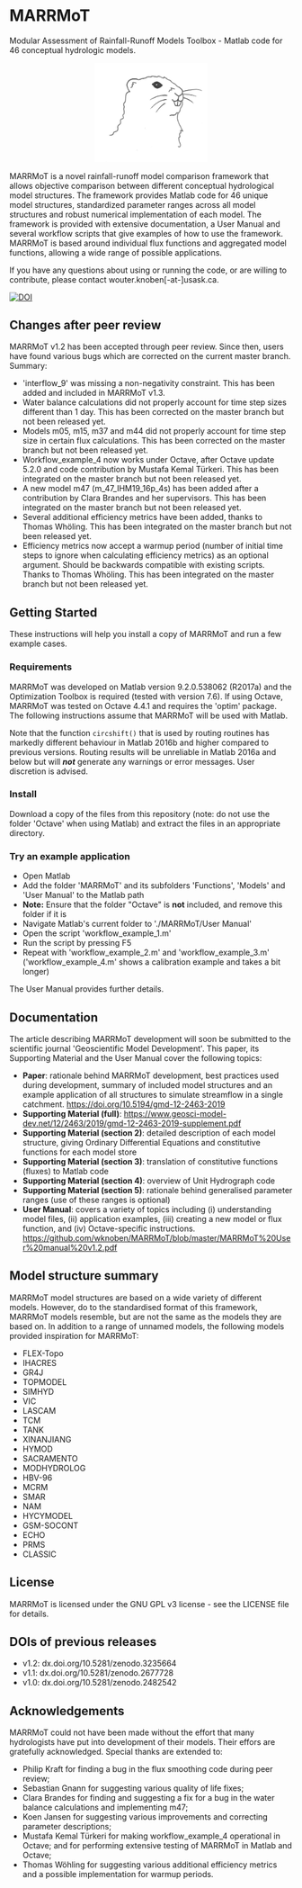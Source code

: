 # MARRMoT
Modular Assessment of Rainfall-Runoff Models Toolbox - Matlab code for 46 conceptual hydrologic models.

<p align="center">
<img src="Figures/logo.jpg" alt="MARRMoT logo" width="200"/>
</p>

MARRMoT is a novel rainfall-runoff model comparison framework that allows objective comparison between different conceptual hydrological model structures. 
The framework provides Matlab code for 46 unique model structures, standardized parameter ranges across all model structures and robust numerical implementation of each model.
The framework is provided with extensive documentation, a User Manual and several workflow scripts that give examples of how to use the framework.
MARRMoT is based around individual flux functions and aggregated model functions, allowing a wide range of possible applications.

If you have any questions about using or running the code, or are willing to contribute, please contact wouter.knoben[-at-]usask.ca. 

[![DOI](https://zenodo.org/badge/161804123.svg)](https://zenodo.org/badge/latestdoi/161804123)

## Changes after peer review
MARRMoT v1.2 has been accepted through peer review. Since then, users have found various bugs which are corrected on the current master branch. Summary:

- 'interflow_9' was missing a non-negativity constraint. This has been added and included in MARRMoT v1.3.
- Water balance calculations did not properly account for time step sizes different than 1 day. This has been corrected on the master branch but not been released yet.
- Models m05, m15, m37 and m44 did not properly account for time step size in certain flux calculations. This has been corrected on the master branch but not been released yet.
- Workflow_example_4 now works under Octave, after Octave update 5.2.0 and code contribution by Mustafa Kemal Türkeri. This has been integrated on the master branch but not been released yet.
- A new model m47 (m_47_IHM19_16p_4s) has been added after a contribution by Clara Brandes and her supervisors.  This has been integrated on the master branch but not been released yet.
- Several additional efficiency metrics have been added, thanks to Thomas Whöling.  This has been integrated on the master branch but not been released yet.
- Efficiency metrics now accept a warmup period (number of initial time steps to ignore when calculating efficiency metrics) as an optional argument. Should be backwards compatible with existing scripts. Thanks to Thomas Whöling.  This has been integrated on the master branch but not been released yet.

## Getting Started
These instructions will help you install a copy of MARRMoT and run a few example cases. 

### Requirements
MARRMoT was developed on Matlab version 9.2.0.538062 (R2017a) and the Optimization Toolbox is required (tested with version 7.6). 
If using Octave, MARRMoT was tested on Octave 4.4.1 and requires the 'optim' package.  
The following instructions assume that MARRMoT will be used with Matlab. 

Note that the function `circshift()` that is used by routing routines has markedly different behaviour in Matlab 2016b and higher compared to previous versions. Routing results will be unreliable in Matlab 2016a and below but will **_not_** generate any warnings or error messages. User discretion is advised.

### Install
Download a copy of the files from this repository (note: do not use the folder 'Octave' when using Matlab) and extract the files in an appropriate directory.

### Try an example application
- Open Matlab
- Add the folder 'MARRMoT' and its subfolders 'Functions', 'Models' and 'User Manual' to the Matlab path
- **Note:** Ensure that the folder "Octave" is **not** included, and remove this folder if it is
- Navigate Matlab's current folder to './MARRMoT/User Manual'
- Open the script 'workflow_example_1.m'
- Run the script by pressing F5
- Repeat with 'workflow_example_2.m' and 'workflow_example_3.m' ('workflow_example_4.m' shows a calibration example and takes a bit longer)

The User Manual provides further details.

## Documentation
The article describing MARRMoT development will soon be submitted to the scientific journal 'Geoscientific Model Development'.
This paper, its Supporting Material and the User Manual cover the following topics:

- **Paper**: rationale behind MARRMoT development, best practices used during development, summary of included model structures and an example application of all structures to simulate streamflow in a single catchment. https://doi.org/10.5194/gmd-12-2463-2019
- **Supporting Material (full)**: https://www.geosci-model-dev.net/12/2463/2019/gmd-12-2463-2019-supplement.pdf
- **Supporting Material (section 2)**: detailed description of each model structure, giving Ordinary Differential Equations and constitutive functions for each model store
- **Supporting Material (section 3)**: translation of constitutive functions (fluxes) to Matlab code
- **Supporting Material (section 4)**: overview of Unit Hydrograph code
- **Supporting Material (section 5)**: rationale behind generalised parameter ranges (use of these ranges is optional)
- **User Manual**: covers a variety of topics including (i) understanding model files, (ii) application examples, (iii) creating a new model or flux function, and (iv) Octave-specific instructions. https://github.com/wknoben/MARRMoT/blob/master/MARRMoT%20User%20manual%20v1.2.pdf

## Model structure summary
MARRMoT model structures are based on a wide variety of different models. 
However, do to the standardised format of this framework, MARRMoT models resemble, but are not the same as the models they are based on.
In addition to a range of unnamed models, the following models provided inspiration for MARRMoT:

- FLEX-Topo
- IHACRES
- GR4J
- TOPMODEL
- SIMHYD
- VIC
- LASCAM
- TCM
- TANK
- XINANJIANG
- HYMOD
- SACRAMENTO
- MODHYDROLOG
- HBV-96
- MCRM
- SMAR
- NAM
- HYCYMODEL
- GSM-SOCONT
- ECHO
- PRMS
- CLASSIC

## License
MARRMoT is licensed under the GNU GPL v3 license - see the LICENSE file for details.

## DOIs of previous releases
- v1.2: dx.doi.org/10.5281/zenodo.3235664
- v1.1: dx.doi.org/10.5281/zenodo.2677728
- v1.0: dx.doi.org/10.5281/zenodo.2482542 

## Acknowledgements
MARRMoT could not have been made without the effort that many hydrologists have put into development of their models. Their effors are gratefully acknowledged. Special thanks are extended to:
- Philip Kraft for finding a bug in the flux smoothing code during peer review; 
- Sebastian Gnann for suggesting various quality of life fixes; 
- Clara Brandes for finding and suggesting a fix for a bug in the water balance calculations and implementing m47;
- Koen Jansen for suggesting various improvements and correcting parameter descriptions;
- Mustafa Kemal Türkeri for making workflow_example_4 operational in Octave; and for performing extensive testing of MARRMoT in Matlab and Octave;
- Thomas Wöhling for suggesting various additional efficiency metrics and a possible implementation for warmup periods.
